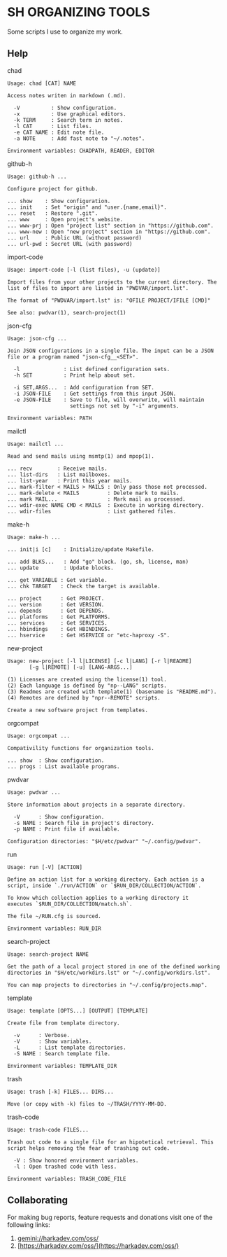 SH ORGANIZING TOOLS
===================

Some scripts I use to organize my work.

## Help

chad

    Usage: chad [CAT] NAME
    
    Access notes writen in markdown (.md).
    
      -V          : Show configuration.
      -x          : Use graphical editors.
      -k TERM     : Search term in notes.
      -l CAT      : List files.
      -e CAT NAME : Edit note file.
      -a NOTE     : Add fast note to "~/.notes".
      
    Environment variables: CHADPATH, READER, EDITOR

github-h

    Usage: github-h ...
    
    Configure project for github.
    
    ... show    : Show configuration.
    ... init    : Set "origin" and "user.{name,email}".
    ... reset   : Restore ".git".
    ... www     : Open project's website.
    ... www-prj : Open "project list" section in "https://github.com".
    ... www-new : Open "new project" section in "https://github.com".
    ... url     : Public URL (without password)
    ... url-pwd : Secret URL (with password)

import-code

    Usage: import-code [-l (list files), -u (update)]
    
    Import files from your other projects to the current directory. The
    list of files to import are listed in "PWDVAR/import.lst".
    
    The format of "PWDVAR/import.lst" is: "OFILE PROJECT/IFILE [CMD]"
    
    See also: pwdvar(1), search-project(1)

json-cfg

    Usage: json-cfg ...
    
    Join JSON configurations in a single file. The input can be a JSON
    file or a program named "json-cfg__<SET>".
    
      -l              : List defined configuration sets.
      -h SET          : Print help about set.
    
      -i SET,ARGS...  : Add configuration from SET.
      -i JSON-FILE    : Get settings from this input JSON.
      -e JSON-FILE    : Save to file, will overwrite, will maintain
                        settings not set by "-i" arguments.
    
    Environment variables: PATH

mailctl

    Usage: mailctl ...
    
    Read and send mails using msmtp(1) and mpop(1).
    
    ... recv        : Receive mails.
    ... list-dirs   : List mailboxes.
    ... list-year   : Print this year mails.
    ... mark-filter < MAILS > MAILS : Only pass those not processed.
    ... mark-delete < MAILS         : Delete mark to mails.
    ... mark MAIL...                : Mark mail as processed.
    ... wdir-exec NAME CMD < MAILS  : Execute in working directory.
    ... wdir-files                  : List gathered files.

make-h

    Usage: make-h ...
    
    ... init|i [c]    : Initialize/update Makefile.
    
    ... add BLKS...   : Add "go" block. (go, sh, license, man)
    ... update        : Update blocks.
    
    ... get VARIABLE : Get variable.
    ... chk TARGET   : Check the target is available.
    
    ... project      : Get PROJECT.
    ... version      : Get VERSION.
    ... depends      : Get DEPENDS.
    ... platforms    : Get PLATFORMS.
    ... services     : Get SERVICES.
    ... hbindings    : Get HBINDINGS.
    ... hservice     : Get HSERVICE or "etc-haproxy -S".

new-project

    Usage: new-project [-l l|LICENSE] [-c l|LANG] [-r l|README]
           [-g l|REMOTE] [-u] [LANG-ARGS...]
    
    (1) Licenses are created using the license(1) tool.
    (2) Each language is defined by "np--LANG" scripts.
    (3) Readmes are created with template(1) (basename is "README.md").
    (4) Remotes are defined by "npr--REMOTE" scripts.
    
    Create a new software project from templates.

orgcompat

    Usage: orgcompat ...
    
    Compativility functions for organization tools.
    
    ... show  : Show configuration.
    ... progs : List available programs.

pwdvar

    Usage: pwdvar ...
    
    Store information about projects in a separate directory.
    
      -V      : Show configuration.
      -s NAME : Search file in project's directory.
      -p NAME : Print file if available.
    
    Configuration directories: "$H/etc/pwdvar" "~/.config/pwdvar".

run

    Usage: run [-V] [ACTION]
    
    Define an action list for a working directory. Each action is a
    script, inside `./run/ACTION` or `$RUN_DIR/COLLECTION/ACTION`.
    
    To know which collection applies to a working directory it
    executes `$RUN_DIR/COLLECTION/match.sh`.
    
    The file ~/RUN.cfg is sourced.
    
    Environment variables: RUN_DIR

search-project

    Usage: search-project NAME
    
    Get the path of a local project stored in one of the defined working
    directories in "$H/etc/workdirs.lst" or "~/.config/workdirs.lst".
    
    You can map projects to directories in "~/.config/projects.map".

template

    Usage: template [OPTS...] [OUTPUT] [TEMPLATE]
    
    Create file from template directory.
    
      -v      : Verbose.
      -V      : Show variables.
      -L      : List template directories.
      -S NAME : Search template file.
    
    Environment variables: TEMPLATE_DIR

trash

    Usage: trash [-k] FILES... DIRS...
    
    Move (or copy with -k) files to ~/TRASH/YYYY-MM-DD.

trash-code

    Usage: trash-code FILES...
    
    Trash out code to a single file for an hipotetical retrieval. This
    script helps removing the fear of trashing out code.
    
      -V : Show honored environment variables.
      -l : Open trashed code with less.
    
    Environment variables: TRASH_CODE_FILE

## Collaborating

For making bug reports, feature requests and donations visit
one of the following links:

1. [gemini://harkadev.com/oss/](gemini://harkadev.com/oss/)
2. [https://harkadev.com/oss/](https://harkadev.com/oss/)
